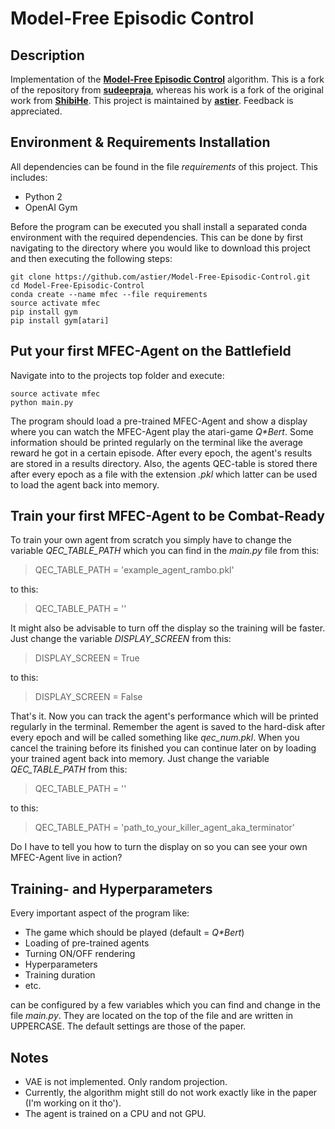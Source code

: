 # Model-Free Episodic Control

## Description
Implementation of the **[Model-Free Episodic Control](http://arxiv.org/abs/1606.04460)** algorithm. This is a fork of the repository from **[sudeepraja](https://github.com/sudeepraja/Model-Free-Episodic-Control)**, whereas his work is a fork of the original work from **[ShibiHe](https://github.com/ShibiHe/Model-Free-Episodic-Control)**. This project is maintained by **[astier](https://github.com/astier/Model-Free-Episodic-Control)**. Feedback is appreciated.

## Environment & Requirements Installation
All dependencies can be found in the file *requirements* of this project. This includes:
- Python 2
- OpenAI Gym

Before the program can be executed you shall install a separated conda environment with the required dependencies. This can be done by first navigating to the directory where you would like to download this project and then executing the following steps:
```
git clone https://github.com/astier/Model-Free-Episodic-Control.git
cd Model-Free-Episodic-Control
conda create --name mfec --file requirements
source activate mfec
pip install gym
pip install gym[atari]
```

## Put your first MFEC-Agent on the Battlefield
Navigate into to the projects top folder and execute:
```
source activate mfec
python main.py
```
The program should load a pre-trained MFEC-Agent and show a display where you can watch the MFEC-Agent play the atari-game _Q*Bert_. Some information should be printed regularly on the terminal like the average reward he got in a certain episode. After every epoch, the agent's results are stored in a results directory. Also, the agents QEC-table is stored there after every epoch as a file with the extension *.pkl* which latter can be used to load the agent back into memory.

## Train your first MFEC-Agent to be Combat-Ready
To train your own agent from scratch you simply have to change the variable *QEC_TABLE_PATH* which you can find in the *main.py* file from this:
> QEC_TABLE_PATH = 'example_agent_rambo.pkl'

to this:
> QEC_TABLE_PATH = ''

It might also be advisable to turn off the display so the training will be faster. Just change the variable *DISPLAY_SCREEN* from this:
> DISPLAY_SCREEN = True

to this:
> DISPLAY_SCREEN = False

That's it. Now you can track the agent's performance which will be printed regularly in the terminal. Remember the agent is saved to the hard-disk after every epoch and will be called something like *qec_num.pkl*. When you cancel the training before its finished you can continue later on by loading your trained agent back into memory. Just change the variable *QEC_TABLE_PATH* from this:
> QEC_TABLE_PATH = ''

to this:
> QEC_TABLE_PATH = 'path_to_your_killer_agent_aka_terminator'

Do I have to tell you how to turn the display on so you can see your own MFEC-Agent live in action?

## Training- and Hyperparameters
Every important aspect of the program like:
- The game which should be played (default = _Q*Bert_)
- Loading of pre-trained agents
- Turning ON/OFF rendering
- Hyperparameters
- Training duration
- etc.

can be configured by a few variables which you can find and change in the file *main.py*. They are located on the top of the file and are written in UPPERCASE. The default settings are those of the paper.

## Notes
- VAE is not implemented. Only random projection.
- Currently, the algorithm might still do not work exactly like in the paper (I'm working on it tho').
- The agent is trained on a CPU and not GPU.
